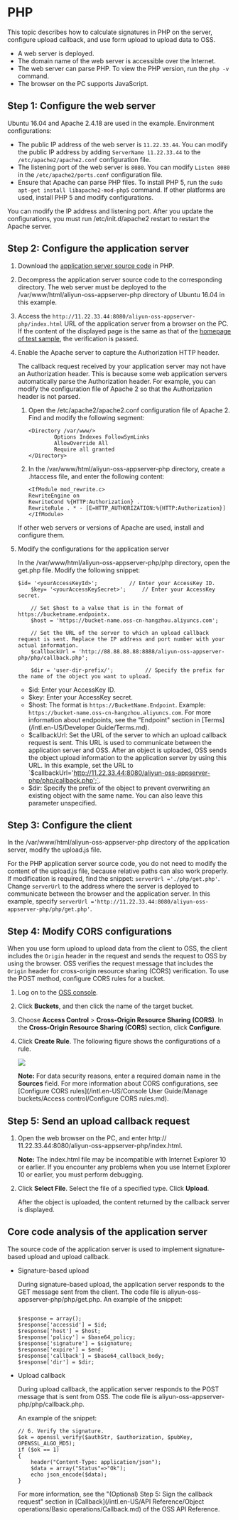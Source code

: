 # PHP

This topic describes how to calculate signatures in PHP on the server, configure upload callback, and use form upload to upload data to OSS.

-   A web server is deployed.
-   The domain name of the web server is accessible over the Internet.
-   The web server can parse PHP. To view the PHP version, run the `php -v` command.
-   The browser on the PC supports JavaScript.

## Step 1: Configure the web server

Ubuntu 16.04 and Apache 2.4.18 are used in the example. Environment configurations:

-   The public IP address of the web server is `11.22.33.44`. You can modify the public IP address by adding `ServerName 11.22.33.44` to the `/etc/apache2/apache2.conf` configuration file.
-   The listening port of the web server is `8080`. You can modify `Listen 8080` in the `/etc/apache2/ports.conf` configuration file.
-   Ensure that Apache can parse PHP files. To install PHP 5, run the `sudo apt-get install libapache2-mod-php5` command. If other platforms are used, install PHP 5 and modify configurations.

You can modify the IP address and listening port. After you update the configurations, you must run /etc/init.d/apache2 restart to restart the Apache server.

## Step 2: Configure the application server

1.  Download the [application server source code](https://docs-aliyun.cn-hangzhou.oss.aliyun-inc.com/assets/attach/92590/APP_zh/1539603337889/aliyun-oss-appserver-php-master.zip?spm=a2c4g.11186623.2.14.40e84c07nb3YkP&file=aliyun-oss-appserver-php-master.zip) in PHP.

2.  Decompress the application server source code to the corresponding directory. The web server must be deployed to the /var/www/html/aliyun-oss-appserver-php directory of Ubuntu 16.04 in this example.

3.  Access the `http://11.22.33.44:8080/aliyun-oss-appserver-php/index.html` URL of the application server from a browser on the PC. If the content of the displayed page is the same as that of the [homepage of test sample](http://oss-demo.aliyuncs.com/oss-h5-upload-js-php-callback/index.html?spm=a2c4g.11186623.2.19.63f561e4APLM8H), the verification is passed.

4.  Enable the Apache server to capture the Authorization HTTP header.

    The callback request received by your application server may not have an Authorization header. This is because some web application servers automatically parse the Authorization header. For example, you can modify the configuration file of Apache 2 so that the Authorization header is not parsed.

    1.  Open the /etc/apache2/apache2.conf configuration file of Apache 2. Find and modify the following segment:

        ```
        <Directory /var/www/>
                Options Indexes FollowSymLinks
                AllowOverride All
                Require all granted
        </Directory>
        ```

    2.  In the /var/www/html/aliyun-oss-appserver-php directory, create a .htaccess file, and enter the following content:

        ```
        <IfModule mod_rewrite.c>
        RewriteEngine on
        RewriteCond %{HTTP:Authorization} .
        RewriteRule . * - [E=HTTP_AUTHORIZATION:%{HTTP:Authorization}]
        </IfModule>
        ```

    If other web servers or versions of Apache are used, install and configure them.

5.  Modify the configurations for the application server

    In the /var/www/html/aliyun-oss-appserver-php/php directory, open the get.php file. Modify the following snippet:

    ```
    $id= '<yourAccessKeyId>';          // Enter your AccessKey ID.
        $key= '<yourAccessKeySecret>';     // Enter your AccessKey secret.
    
        // Set $host to a value that is in the format of https://bucketname.endpointx.
        $host = 'https://bucket-name.oss-cn-hangzhou.aliyuncs.com';  
    
        // Set the URL of the server to which an upload callback request is sent. Replace the IP address and port number with your actual information.
        $callbackUrl = 'http://88.88.88.88:8888/aliyun-oss-appserver-php/php/callback.php';
    
        $dir = 'user-dir-prefix/';          // Specify the prefix for the name of the object you want to upload.
    ```

    -   $id: Enter your AccessKey ID.
    -   $key: Enter your AccessKey secret.
    -   $host: The format is `https://BucketName.Endpoint`. Example: `https://bucket-name.oss-cn-hangzhou.aliyuncs.com`. For more information about endpoints, see the "Endpoint" section in [Terms](/intl.en-US/Developer Guide/Terms.md).
    -   $callbackUrl: Set the URL of the server to which an upload callback request is sent. This URL is used to communicate between the application server and OSS. After an object is uploaded, OSS sends the object upload information to the application server by using this URL. In this example, set the URL to `$callbackUrl='http://11.22.33.44:8080/aliyun-oss-appserver-php/php/callback.php';`.
    -   $dir: Specify the prefix of the object to prevent overwriting an existing object with the same name. You can also leave this parameter unspecified.

## Step 3: Configure the client

In the /var/www/html/aliyun-oss-appserver-php directory of the application server, modify the upload.js file.

For the PHP application server source code, you do not need to modify the content of the upload.js file, because relative paths can also work properly. If modification is required, find the snippet: `serverUrl ='./php/get.php'`. Change `serverUrl` to the address where the server is deployed to communicate between the browser and the application server. In this example, specify `serverUrl ='http://11.22.33.44:8080/aliyun-oss-appserver-php/php/get.php'`.

## Step 4: Modify CORS configurations

When you use form upload to upload data from the client to OSS, the client includes the `Origin` header in the request and sends the request to OSS by using the browser. OSS verifies the request message that includes the `Origin` header for cross-origin resource sharing \(CORS\) verification. To use the POST method, configure CORS rules for a bucket.

1.  Log on to the [OSS console](https://oss.console.aliyun.com/).

2.  Click **Buckets**, and then click the name of the target bucket.

3.  Choose **Access Control** \> **Cross-Origin Resource Sharing \(CORS\)**. In the **Cross-Origin Resource Sharing \(CORS\)** section, click **Configure**.

4.  Click **Create Rule**. The following figure shows the configurations of a rule.

    ![](https://static-aliyun-doc.oss-accelerate.aliyuncs.com/assets/img/en-US/9354449951/p12308.png)

    **Note:** For data security reasons, enter a required domain name in the **Sources** field. For more information about CORS configurations, see [Configure CORS rules](/intl.en-US/Console User Guide/Manage buckets/Access control/Configure CORS rules.md).


## Step 5: Send an upload callback request

1.  Open the web browser on the PC, and enter http:// 11.22.33.44:8080/aliyun-oss-appserver-php/index.html.

    **Note:** The index.html file may be incompatible with Internet Explorer 10 or earlier. If you encounter any problems when you use Internet Explorer 10 or earlier, you must perform debugging.

2.  Click **Select File**. Select the file of a specified type. Click **Upload**.

    After the object is uploaded, the content returned by the callback server is displayed.


## Core code analysis of the application server

The source code of the application server is used to implement signature-based upload and upload callback.

-   Signature-based upload

    During signature-based upload, the application server responds to the GET message sent from the client. The code file is aliyun-oss-appserver-php/php/get.php. An example of the snippet:

    ```
    
    $response = array();
    $response['accessid'] = $id;
    $response['host'] = $host;
    $response['policy'] = $base64_policy;
    $response['signature'] = $signature;
    $response['expire'] = $end;
    $response['callback'] = $base64_callback_body;
    $response['dir'] = $dir; 
    ```

-   Upload callback

    During upload callback, the application server responds to the POST message that is sent from OSS. The code file is aliyun-oss-appserver-php/php/callback.php.

    An example of the snippet:

    ```
    // 6. Verify the signature.
    $ok = openssl_verify($authStr, $authorization, $pubKey, OPENSSL_ALGO_MD5);
    if ($ok == 1)
    {
        header("Content-Type: application/json");
        $data = array("Status"=>"Ok");
        echo json_encode($data);
    }
    ```

    For more information, see the "\(Optional\) Step 5: Sign the callback request" section in [Callback](/intl.en-US/API Reference/Object operations/Basic operations/Callback.md) of the OSS API Reference.


